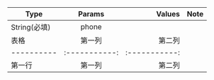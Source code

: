 
Type           | Params  | Values | Note
--------------|:-----:|-----:| ----
String(必填)    | phone |   |  
| 表格      | 第一列     | 第二列     |
| ---------- | :-----------:  | :-----------: |
| 第一行     | 第一列     | 第二列     |
